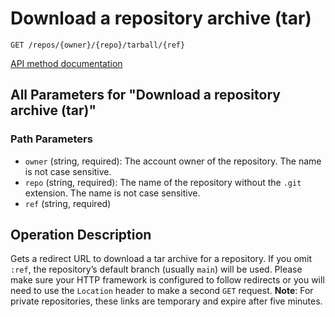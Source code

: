 # Download a repository archive (tar)

`GET /repos/{owner}/{repo}/tarball/{ref}`

[API method documentation](https://docs.github.com/rest/repos/contents#download-a-repository-archive-tar)

## All Parameters for "Download a repository archive (tar)"

### Path Parameters

- `owner` (string, required): The account owner of the repository. The name is not case sensitive.
- `repo` (string, required): The name of the repository without the `.git` extension. The name is not case sensitive.
- `ref` (string, required)

## Operation Description

Gets a redirect URL to download a tar archive for a repository. If you omit `:ref`, the repository’s default branch (usually
`main`) will be used. Please make sure your HTTP framework is configured to follow redirects or you will need to use
the `Location` header to make a second `GET` request.
**Note**: For private repositories, these links are temporary and expire after five minutes.
